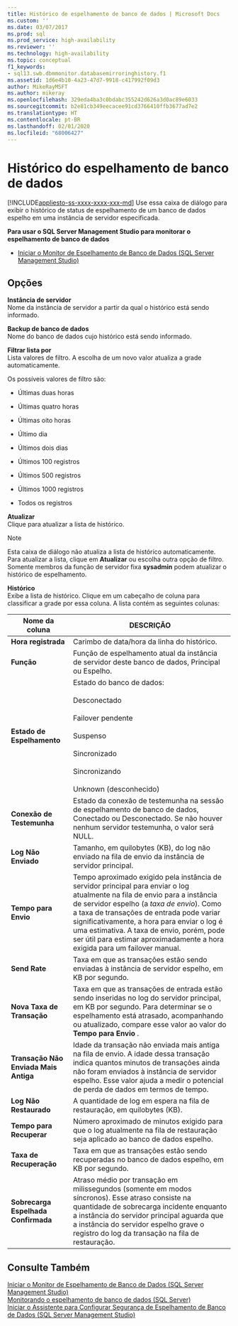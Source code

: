 ```yaml
---
title: Histórico de espelhamento de banco de dados | Microsoft Docs
ms.custom: ''
ms.date: 03/07/2017
ms.prod: sql
ms.prod_service: high-availability
ms.reviewer: ''
ms.technology: high-availability
ms.topic: conceptual
f1_keywords:
- sql13.swb.dbmmonitor.databasemirroringhistory.f1
ms.assetid: 1d6e4b10-4a23-47d7-9918-c417992f09d3
author: MikeRayMSFT
ms.author: mikeray
ms.openlocfilehash: 329eda4ba3c0bdabc355242d626a3d0ac89e6033
ms.sourcegitcommit: b2e81cb349eecacee91cd3766410ffb3677ad7e2
ms.translationtype: HT
ms.contentlocale: pt-BR
ms.lasthandoff: 02/01/2020
ms.locfileid: "68006427"
---
```

# <a name="database-mirroring-history"></a>Histórico do espelhamento de banco de dados
[!INCLUDE[appliesto-ss-xxxx-xxxx-xxx-md](../../includes/appliesto-ss-xxxx-xxxx-xxx-md.md)]
  Use essa caixa de diálogo para exibir o histórico de status de espelhamento de um banco de dados espelho em uma instância de servidor especificada.  
  
 **Para usar o SQL Server Management Studio para monitorar o espelhamento de banco de dados**  
  
-   [Iniciar o Monitor de Espelhamento de Banco de Dados &#40;SQL Server Management Studio&#41;](../../database-engine/database-mirroring/start-database-mirroring-monitor-sql-server-management-studio.md)  
  
## <a name="options"></a>Opções  
 **Instância de servidor**  
 Nome da instância de servidor a partir da qual o histórico está sendo informado.  
  
 **Backup de banco de dados**  
 Nome do banco de dados cujo histórico está sendo informado.  
  
 **Filtrar lista por**  
 Lista valores de filtro. A escolha de um novo valor atualiza a grade automaticamente.  
  
 Os possíveis valores de filtro são:  
  
-   Últimas duas horas  
  
-   Últimas quatro horas  
  
-   Últimas oito horas  
  
-   Último dia  
  
-   Últimos dois dias  
  
-   Últimos 100 registros  
  
-   Últimos 500 registros  
  
-   Últimos 1000 registros  
  
-   Todos os registros  
  
 **Atualizar**  
 Clique para atualizar a lista de histórico.  
  
> [!NOTE]  
>  Esta caixa de diálogo não atualiza a lista de histórico automaticamente. Para atualizar a lista, clique em **Atualizar** ou escolha outra opção de filtro. Somente membros da função de servidor fixa **sysadmin** podem atualizar o histórico de espelhamento.  
  
 **Histórico**  
 Exibe a lista de histórico. Clique em um cabeçalho de coluna para classificar a grade por essa coluna. A lista contém as seguintes colunas:  
  
|Nome da coluna|DESCRIÇÃO|  
|-----------------|-----------------|  
|**Hora registrada**|Carimbo de data/hora da linha do histórico.|  
|**Função**|Função de espelhamento atual da instância de servidor deste banco de dados, Principal ou Espelho.|  
|**Estado de Espelhamento**|Estado do banco de dados:<br /><br /> Desconectado<br /><br /> Failover pendente<br /><br /> Suspenso<br /><br /> Sincronizado<br /><br /> Sincronizando<br /><br /> Unknown (desconhecido)|  
|**Conexão de Testemunha**|Estado da conexão de testemunha na sessão de espelhamento de banco de dados, Conectado ou Desconectado. Se não houver nenhum servidor testemunha, o valor será NULL.|  
|**Log Não Enviado**|Tamanho, em quilobytes (KB), do log não enviado na fila de envio da instância de servidor principal.|  
|**Tempo para Envio**|Tempo aproximado exigido pela instância de servidor principal para enviar o log atualmente na fila de envio para a instância de servidor espelho (a *taxa de envio*). Como a taxa de transações de entrada pode variar significativamente, a hora para enviar o log é uma estimativa. A taxa de envio, porém, pode ser útil para estimar aproximadamente a hora exigida para um failover manual.|  
|**Send Rate**|Taxa em que as transações estão sendo enviadas à instância de servidor espelho, em KB por segundo.|  
|**Nova Taxa de Transação**|Taxa em que as transações de entrada estão sendo inseridas no log do servidor principal, em KB por segundo. Para determinar se o espelhamento está atrasado, acompanhando ou atualizado, compare esse valor ao valor do **Tempo para Envio** .|  
|**Transação Não Enviada Mais Antiga**|Idade da transação não enviada mais antiga na fila de envio. A idade dessa transação indica quantos minutos de transações ainda não foram enviados à instância de servidor espelho. Esse valor ajuda a medir o potencial de perda de dados em termos de tempo.|  
|**Log Não Restaurado**|A quantidade de log em espera na fila de restauração, em quilobytes (KB).|  
|**Tempo para Recuperar**|Número aproximado de minutos exigido para que o log atualmente na fila de restauração seja aplicado ao banco de dados espelho.|  
|**Taxa de Recuperação**|Taxa em que as transações estão sendo recuperadas no banco de dados espelho, em KB por segundo.|  
|**Sobrecarga Espelhada Confirmada**|Atraso médio por transação em milissegundos (somente em modos síncronos). Esse atraso consiste na quantidade de sobrecarga incidente enquanto a instância do servidor principal aguarda que a instância do servidor espelho grave o registro do log da transação na fila de restauração.|  
  
## <a name="see-also"></a>Consulte Também  
 [Iniciar o Monitor de Espelhamento de Banco de Dados &#40;SQL Server Management Studio&#41;](../../database-engine/database-mirroring/start-database-mirroring-monitor-sql-server-management-studio.md)   
 [Monitorando o espelhamento de banco de dados &#40;SQL Server&#41;](../../database-engine/database-mirroring/monitoring-database-mirroring-sql-server.md)   
 [Iniciar o Assistente para Configurar Segurança de Espelhamento de Banco de Dados &#40;SQL Server Management Studio&#41;](../../database-engine/database-mirroring/start-the-configuring-database-mirroring-security-wizard.md)  
  
  
